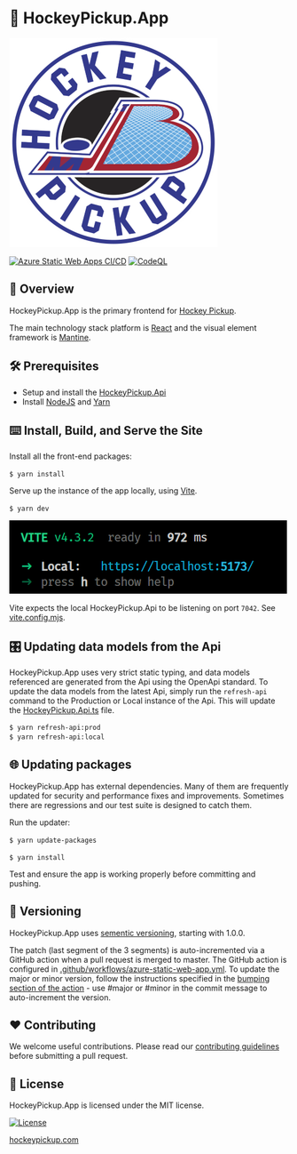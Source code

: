 # 🏒 HockeyPickup.App

[![Logo](public/static/JB_Puck_Logo.png)](https://hockeypickup.com)

[![Azure Static Web Apps CI/CD](https://github.com/HockeyPickup/HockeyPickup.App/actions/workflows/azure-static-web-app.yml/badge.svg)](https://github.com/HockeyPickup/HockeyPickup.App/actions/workflows/azure-static-web-app.yml)
[![CodeQL](https://github.com/HockeyPickup/HockeyPickup.App/actions/workflows/github-code-scanning/codeql/badge.svg)](https://github.com/HockeyPickup/HockeyPickup.App/actions/workflows/github-code-scanning/codeql)

## 🌈 Overview

HockeyPickup.App is the primary frontend for [Hockey Pickup](https://hockeypickup.com).

The main technology stack platform is [React](https://react.dev) and the visual element framework is [Mantine](https://mantine.dev).

## 🛠 Prerequisites

* Setup and install the [HockeyPickup.Api](https://github.com/HockeyPickup/HockeyPickup.Api)
* Install [NodeJS](https://nodejs.org/) and [Yarn](https://yarnpkg.com/getting-started/install)

## ⌨️ Install, Build, and Serve the Site

Install all the front-end packages:

`$ yarn install`

Serve up the instance of the app locally, using [Vite](https://vitejs.dev/).

`$ yarn dev`

![](public/static/vite-output.png)

Vite expects the local HockeyPickup.Api to be listening on port `7042`. See [vite.config.mjs](vite.config.mjs).

## 🎛️ Updating data models from the Api

HockeyPickup.App uses very strict static typing, and data models referenced are generated from the Api using the OpenApi standard. To update the data models from the latest Api, simply run the `refresh-api` command to the Production or Local instance of the Api. This will update the [HockeyPickup.Api.ts](src/HockeyPickup.Api.ts) file.

```bash
$ yarn refresh-api:prod
$ yarn refresh-api:local
```

## 🌐 Updating packages

HockeyPickup.App has external dependencies. Many of them are frequently updated for security and performance fixes and improvements. Sometimes there are regressions and our test suite is designed to catch them.

Run the updater:

`$ yarn update-packages`

`$ yarn install`

Test and ensure the app is working properly before committing and pushing.

## 🎁 Versioning

HockeyPickup.App uses [sementic versioning](https://semver.org/), starting with 1.0.0.

The patch (last segment of the 3 segments) is auto-incremented via a GitHub action when a pull request is merged to master. The GitHub action is configured in [.github/workflows/azure-static-web-app.yml](.github/workflows/azure-static-web-app.yml). To update the major or minor version, follow the instructions specified in the [bumping section of the action](https://github.com/anothrNick/github-tag-action#bumping) - use #major or #minor in the commit message to auto-increment the version.

## ❤️ Contributing

We welcome useful contributions. Please read our [contributing guidelines](CONTRIBUTING.md) before submitting a pull request.

## 📜 License

HockeyPickup.App is licensed under the MIT license.

[![License](https://img.shields.io/github/license/HockeyPickup/HockeyPickup.App)]((https://github.com/HockeyPickup/HockeyPickup.App/master/LICENSE))

[hockeypickup.com](https://hockeypickup.com)
<!---
Icons used from: https://emojipedia.org/
--->